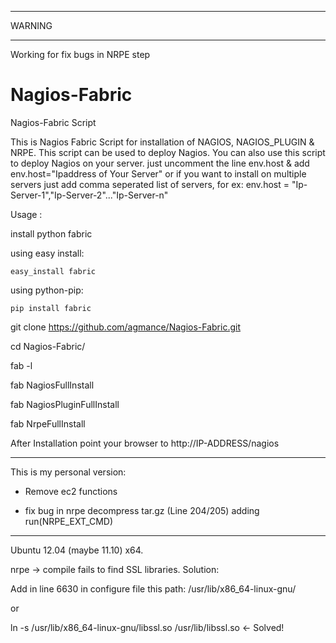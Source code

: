 - - - - - - 
WARNING
- - - - - -

Working for fix bugs in NRPE step


Nagios-Fabric
=============

Nagios-Fabric Script

This is Nagios Fabric Script for installation of NAGIOS, NAGIOS_PLUGIN & NRPE. This script can be used to deploy Nagios. You can also use this script to deploy Nagios on your server. just uncomment
the line env.host & add env.host="Ipaddress of Your Server" or if you want to install on multiple servers just add comma
seperated list of servers, for ex: env.host = "Ip-Server-1","Ip-Server-2"..."Ip-Server-n"

Usage :

install python fabric 

using easy install:

	easy_install fabric


using python-pip:

	pip install fabric

git clone https://github.com/agmance/Nagios-Fabric.git

cd Nagios-Fabric/

fab -l

fab NagiosFullInstall

fab NagiosPluginFullInstall

fab NrpeFullInstall

After Installation point your browser to http://IP-ADDRESS/nagios

  - - - - - - - - - - - - 

This is my personal version:

- Remove ec2 functions

- fix bug in nrpe decompress tar.gz (Line 204/205) adding run(NRPE_EXT_CMD)



 - - - - - - - - - - - - - 

Ubuntu 12.04 (maybe 11.10) x64.

nrpe -> compile fails to find SSL libraries. Solution:

Add in line 6630 in configure file this path: /usr/lib/x86_64-linux-gnu/

or

ln -s /usr/lib/x86_64-linux-gnu/libssl.so /usr/lib/libssl.so <- Solved! 
